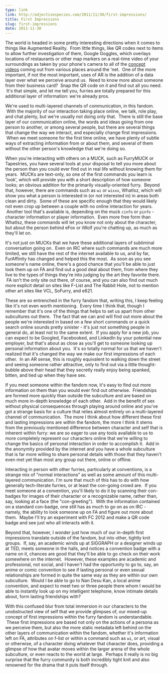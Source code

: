 ```yaml
---
type: link
link: http://adjectivespecies.com/2011/11/30/first-impressions/
title: First Impressions
slug: first-impressions
date: 2011-11-30
---
```


The world is headed in some pretty interesting directions when it comes to
things like Augmented Reality.  From little things, like QR codes next to items
to allow further investigation of them, Google Goggles, which overlays locations
of restaurants or other map markers on a real-time video of your surroundings as
taken by your phone's camera to all of the [concept
videos](http://vimeo.com/search/videos/search:augmented%20reality/st/27d7a185) coming
out from various places around the 'net.  One of the more important, if not the
most important, uses of AR is the addition of a data layer over what we perceive
around us.  Need to know more about someone from their business card?  Snap the
QR code on it and find out all you need.  It's that simple, and let me tell you,
furries are totally prepared for this additional layer of information: we're
already pros.<!--more-->

We're used to multi-layered channels of communication, in this fandom.  With the
majority of our interaction taking place online, we talk, role play, and chat
plenty, but we're usually not doing only that.  There is still the base layer of
our communication online, the words and ideas going from one person to another,
or among several people, but there are several things that change the way we
interact, and especially change first impressions.  When we meet someone for the
first time online, we have plenty of subtle ways of extracting information from
or about them, and several of them without the other person's knowledge that
we're doing so.

When you're interacting with others on a MUCK, such as FurryMUCK or Tapestries,
you have several tools at your disposal to tell you more about the person than
you could ever find out in real life without knowing them for years.  MUCKs are
text-only, so one of the first commands you learn is 'look', which will provide
you with a short description of how someone looks; an obvious addition for the
primarily visually-oriented furry.  Beyond that, however, there are commands
such as `wi` or `wixxx`, WhatIsz, which will show you what a person is
interested in (or *not* interested in) in areas both clean and dirty.
 Some of these are specific enough that they would likely not even crop up
between a couple with no online interaction for years.  Another tool that's
available is, depending on the muck `cinfo` or `pinfo` - character information
or player information.  Even more free form than WhatIsz, these commands will
let you know not only about the character, but about the person behind eFox or
iWolf you're chatting up, as much as they'll let on.

It's not just on MUCKs that we have these additional layers of subliminal
conversation going on.  Even on IRC where such commands are much more limited,
we still have the rest of the internet available to us, and by far, FurAffinity
has changed and helped this the most.  As soon as you see someone's name online,
there's a good chance that you'll be able to just look them up on FA and find
out a good deal about them, from where they live to the types of things they're
into judging by the art they favorite there.  FA isn't the only site out there,
of course, and you can also find out much more explicit detail on sites like
F-List and The Rabbit Hole, not to mention other art sites like VCL, SoFurry,
and e621.

These are so entrenched in the furry fandom that, writing this, I keep feeling
like it's not even worth mentioning.  Every time I think that, though I remember
that it's one of the things that helps to set us apart from other subcultures
out there.  The fact that we can and will find out more about the people we're
interested in based on a few short commands or a quick search online sounds
pretty sinister - it's just not something people in general do, at least not to
the same extent.  If you apply for a new job, you can expect to be Googled,
Facebooked, and LinkedIn by your potential new employer, but that's about as
close as you'll get to someone looking up personal information about you.  It's
so totally normal for us that we haven't realized that it's changed the way we
make our first impressions of each other.  In an AR sense, this is roughly
equivalent to walking down the street and seeing someone rather attractive, only
to find out via a little thought-bubble above their head that they secretly
really enjoy being spanked, bitten, and tied up when they have sex.

If you meet someone within the fandom now, it's easy to find out more
information on them than you would ever find out otherwise.  Friendships are
formed more quickly than outside the subculture and are based on much more
in-depth knowledge of each other.  Add in the benefit of sex without physical
consequences through playing around online and you've got a strange basis for a
culture that relies almost entirely on a multi-layered channel of communication.
 The more I think about how different these first and lasting impressions are
within the fandom, the more I think it stems from the previously mentioned
difference between character and self that is inherent within furry: we are so
eager to use any tools available to us to more completely represent our
characters online that we're willing to change the basics of personal
interaction in order to accomplish it.  Add in the anonymity provided by the
internet and you have a whole subculture that is far more willing to share
personal details with those that they haven't even met yet than most any group
out there, online or offline.

Interacting in person with other furries, particularly at conventions, is a
strange mix of "normal interactions" as well as some amount of this
multi-layered communication. I'm sure that much of this has to do with how
generally tech-literate furries, or at least the con-going crowd are.  If you
meet someone at a convention, you'll likely to do it by scanning their
con-badges for images of their character or a recognizable name, rather than,
say, looking at a face (the "con-greeting").  With the information contained on
a standard con-badge, one still has as much to go on as on IRC - namely, the
ability to look someone up on FA and figure out more about them.  Maybe I'll try
an experiment with FC 2012 and make a QR code badge and see just who all
interacts with it.

Beyond that, however, I wonder just how much of our in-depth first impressions
translate outside of the fandom, but into other, tightly knit groups.  If, say,
an academic winds up at SIGGRAPH or a designer winds up at TED, meets someone in
the halls, and notices a convention badge with a name on it, chances are good
that they'll be able to go check on their work somewhere on the internet.
 However, these examples are academic and professional, not social, and I
haven't had the opportunity to go to, say, an anime or comic convention to see
if lasting personal or even sexual relationships are formed in quite the same
way as they are within our own subculture.  Would I be able to go to Nan Desu
Kan, a local anime convention, and expect to meet two or three people there whom
I would be able to instantly look up on my intelligent telephone, know intimate
details about, form lasting friendships with?

With this confused blur from total immersion in our characters to the
unobstructed view of self that we provide glimpses of, our mixed-up concept of
first impressions within the furry fandom is understandable.  These first
impressions are based not only on the actions of a persona as we perceive them,
but also the more static metadata left behind on the other layers of
communication within the fandom, whether it's information left on FA, attributes
on f-list or within a command such as `wi`, or art, visual or otherwise, of a
character doing whatever that character does, providing a glimpse of how that
avatar moves within the larger arena of the whole subculture, or even reacts to
the world at large.  Perhaps it really is no big surprise that the furry
community is both incredibly tight knit and also renowned for the drama that it
puts itself through.
